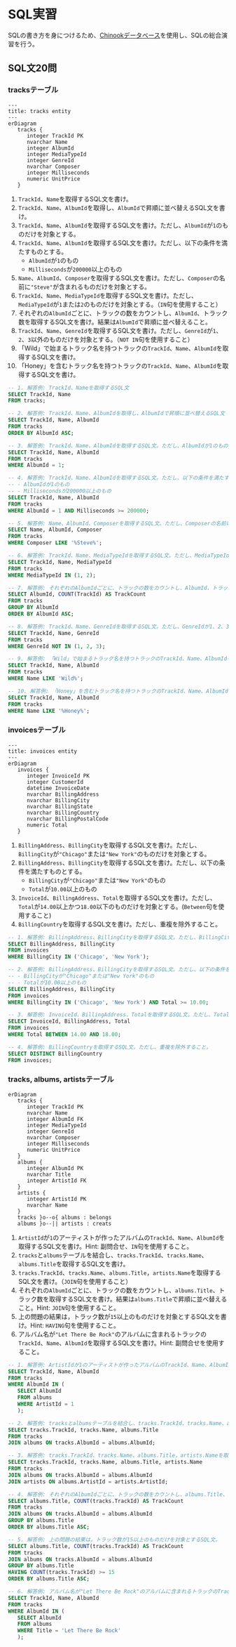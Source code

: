 # SQL実習

SQLの書き方を身につけるため、[Chinookデータベース](chinook.md)を使用し、SQLの総合演習を行う。

## SQL文20問

### tracksテーブル

```{mermaid}
---
title: tracks entity
---
erDiagram 
   tracks {
      integer TrackId PK
      nvarchar Name
      integer AlbumId
      integer MediaTypeId
      integer GenreId
      nvarchar Composer
      integer Milliseconds
      numeric UnitPrice
   }
```

1. `TrackId`、`Name`を取得するSQL文を書け。
2. `TrackId`、`Name`、`AlbumId`を取得し、`AlbumId`で昇順に並べ替えるSQL文を書け。
3. `TrackId`、`Name`、`AlbumId`を取得するSQL文を書け。ただし、`AlbumId`が`1`のものだけを対象とする。
4. `TrackId`、`Name`、`AlbumId`を取得するSQL文を書け。ただし、以下の条件を満たすものとする。
   - `AlbumId`が`1`のもの
   - `Milliseconds`が`200000`以上のもの
5. `Name`、`AlbumId`、`Composer`を取得するSQL文を書け。ただし、`Composer`の名前に`"Steve"`が含まれるものだけを対象とする。
6. `TrackId`、`Name`、`MediaTypeId`を取得するSQL文を書け。ただし、`MediaTypeId`が`1`または`2`のものだけを対象とする。（`IN`句を使用すること）
7. それぞれの`AlbumId`ごとに、トラックの数をカウントし、`AlbumId`、トラック数を取得するSQL文を書け。結果は`AlbumId`で昇順に並べ替えること。
8. `TrackId`、`Name`、`GenreId`を取得するSQL文を書け。ただし、`GenreId`が`1`、`2`、`3`以外のものだけを対象とする。（`NOT IN`句を使用すること）
9. 「Wild」で始まるトラック名を持つトラックの`TrackId`、`Name`、`AlbumId`を取得するSQL文を書け。
10. 「Honey」を含むトラック名を持つトラックの`TrackId`、`Name`、`AlbumId`を取得するSQL文を書け。

```sql
-- 1. 解答例: TrackId、Nameを取得するSQL文
SELECT TrackId, Name 
FROM tracks;

-- 2. 解答例: TrackId、Name、AlbumIdを取得し、AlbumIdで昇順に並べ替えるSQL文
SELECT TrackId, Name, AlbumId 
FROM tracks 
ORDER BY AlbumId ASC;

-- 3. 解答例: TrackId、Name、AlbumIdを取得するSQL文。ただし、AlbumIdが1のものだけを対象とする。
SELECT TrackId, Name, AlbumId 
FROM tracks 
WHERE AlbumId = 1;

-- 4. 解答例: TrackId、Name、AlbumIdを取得するSQL文。ただし、以下の条件を満たすものとする。
-- - AlbumIdが1のもの
-- - Millisecondsが200000以上のもの
SELECT TrackId, Name, AlbumId 
FROM tracks
WHERE AlbumId = 1 AND Milliseconds >= 200000;

-- 5. 解答例: Name、AlbumId、Composerを取得するSQL文。ただし、Composerの名前に"Steve"が含まれるものだけを対象とする。
SELECT Name, AlbumId, Composer 
FROM tracks
WHERE Composer LIKE '%Steve%';

-- 6. 解答例: TrackId、Name、MediaTypeIdを取得するSQL文。ただし、MediaTypeIdが1または2のものだけを対象とする。
SELECT TrackId, Name, MediaTypeId 
FROM tracks
WHERE MediaTypeId IN (1, 2);

-- 7. 解答例: それぞれのAlbumIdごとに、トラックの数をカウントし、AlbumId、トラック数を取得するSQL文。結果はAlbumIdで昇順に並べ替えること。
SELECT AlbumId, COUNT(TrackId) AS TrackCount
FROM tracks
GROUP BY AlbumId
ORDER BY AlbumId ASC;

-- 8. 解答例: TrackId、Name、GenreIdを取得するSQL文。ただし、GenreIdが1、2、3以外のものだけを対象とする。
SELECT TrackId, Name, GenreId 
FROM tracks
WHERE GenreId NOT IN (1, 2, 3);

-- 9. 解答例: 「Wild」で始まるトラック名を持つトラックのTrackId、Name、AlbumIdを取得するSQL文。
SELECT TrackId, Name, AlbumId 
FROM tracks
WHERE Name LIKE 'Wild%';

-- 10. 解答例: 「Honey」を含むトラック名を持つトラックのTrackId、Name、AlbumIdを取得するSQL文。
SELECT TrackId, Name, AlbumId 
FROM tracks
WHERE Name LIKE '%Honey%';
```



### invoicesテーブル

```{mermaid}
---
title: invoices entity
---
erDiagram
   invoices {
      integer InvoiceId PK
      integer CustomerId
      datetime InvoiceDate
      nvarchar BillingAddress
      nvarchar BillingCity
      nvarchar BillingState
      nvarchar BillingCountry
      nvarchar BillingPostalCode
      numeric Total
   }
```

1. `BillingAddress`、`BillingCity`を取得するSQL文を書け。ただし、`BillingCity`が`"Chicago"`または`"New York"`のものだけを対象とする。
2. `BillingAddress`、`BillingCity`を取得するSQL文を書け。ただし、以下の条件を満たすものとする。
   - `BillingCity`が`"Chicago"`または`"New York"`のもの
   - `Total`が`10.00`以上のもの
3. `InvoiceId`、`BillingAddress`、`Total`を取得するSQL文を書け。ただし、`Total`が`14.00`以上かつ`18.00`以下のものだけを対象とする。(`Between`句を使用すること)
4. `BillingCountry`を取得するSQL文を書け。ただし、重複を除外すること。


```sql
-- 1. 解答例: BillingAddress、BillingCityを取得するSQL文。ただし、BillingCityが"Chicago"または"New York"のものだけを対象とする。
SELECT BillingAddress, BillingCity 
FROM invoices
WHERE BillingCity IN ('Chicago', 'New York');

-- 2. 解答例: BillingAddress、BillingCityを取得するSQL文。ただし、以下の条件を満たすものとする。
-- - BillingCityが"Chicago"または"New York"のもの
-- - Totalが10.00以上のもの
SELECT BillingAddress, BillingCity 
FROM invoices
WHERE BillingCity IN ('Chicago', 'New York') AND Total >= 10.00;

-- 3. 解答例: InvoiceId、BillingAddress、Totalを取得するSQL文。ただし、Totalが14.00以上かつ18.00以下のものだけを対象とする。
SELECT InvoiceId, BillingAddress, Total 
FROM invoices
WHERE Total BETWEEN 14.00 AND 18.00;

-- 4. 解答例: BillingCountryを取得するSQL文。ただし、重複を除外すること。
SELECT DISTINCT BillingCountry 
FROM invoices;
```

### tracks, albums, artistsテーブル

```{mermaid}
erDiagram
   tracks {
      integer TrackId PK
      nvarchar Name
      integer AlbumId FK
      integer MediaTypeId
      integer GenreId
      nvarchar Composer
      integer Milliseconds
      numeric UnitPrice
   }
   albums {
      integer AlbumId PK
      nvarchar Title
      integer ArtistId FK
   }
   artists {
      integer ArtistId PK
      nvarchar Name
   }
   tracks }o--o{ albums : belongs
   albums }o--|| artists : creats
```

1. `ArtistId`が`1`のアーティストが作ったアルバムの`TrackId`、`Name`、`AlbumId`を取得するSQL文を書け。Hint: 副問合せ、`IN`句を使用すること。
2. `tracks`と`albums`テーブルを結合し、`tracks.TrackId`、`tracks.Name`、`albums.Title`を取得するSQL文を書け。
3. `tracks.TrackId`、`tracks.Name`、`albums.Title`，`artists.Name`を取得するSQL文を書け。（`JOIN`句を使用すること）
4. それぞれの`AlbumId`ごとに、トラックの数をカウントし、`albums.Title`、トラック数を取得するSQL文を書け。結果は`albums.Title`で昇順に並べ替えること。Hint: `JOIN`句を使用すること。
5. 上の問題の結果は，トラック数が`15`以上のものだけを対象とするSQL文を書け。Hint: `HAVING`句を使用すること。
6. アルバム名が`"Let There Be Rock"`のアルバムに含まれるトラックの`TrackId`、`Name`、`AlbumId`を取得するSQL文を書け。Hint: 副問合せを使用すること。

```sql
-- 1. 解答例: ArtistIdが1のアーティストが作ったアルバムのTrackId、Name、AlbumIdを取得するSQL文。
SELECT TrackId, Name, AlbumId 
FROM tracks
WHERE AlbumId IN (
   SELECT AlbumId 
   FROM albums 
   WHERE ArtistId = 1
   );

-- 2. 解答例: tracksとalbumsテーブルを結合し、tracks.TrackId、tracks.Name、albums.Titleを取得するSQL文。
SELECT tracks.TrackId, tracks.Name, albums.Title 
FROM tracks
JOIN albums ON tracks.AlbumId = albums.AlbumId;

-- 3. 解答例: tracks.TrackId、tracks.Name、albums.Title，artists.Nameを取得するSQL文。（JOIN句を使用すること）
SELECT tracks.TrackId, tracks.Name, albums.Title, artists.Name
FROM tracks
JOIN albums ON tracks.AlbumId = albums.AlbumId
JOIN artists ON albums.ArtistId = artists.ArtistId;

-- 4. 解答例: それぞれのAlbumIdごとに、トラックの数をカウントし、albums.Title、トラック数を取得するSQL文。結果はalbums.Titleで昇順に並べ替えること。
SELECT albums.Title, COUNT(tracks.TrackId) AS TrackCount
FROM tracks
JOIN albums ON tracks.AlbumId = albums.AlbumId
GROUP BY albums.Title
ORDER BY albums.Title ASC;

-- 5. 解答例: 上の問題の結果は，トラック数が15以上のものだけを対象とするSQL文。
SELECT albums.Title, COUNT(tracks.TrackId) AS TrackCount
FROM tracks
JOIN albums ON tracks.AlbumId = albums.AlbumId
GROUP BY albums.Title
HAVING COUNT(tracks.TrackId) >= 15
ORDER BY albums.Title ASC;

-- 6. 解答例: アルバム名が"Let There Be Rock"のアルバムに含まれるトラックのTrackId、Name、AlbumIdを取得するSQL文。
SELECT TrackId, Name, AlbumId 
FROM tracks
WHERE AlbumId IN (
   SELECT AlbumId 
   FROM albums 
   WHERE Title = 'Let There Be Rock'
   );
```